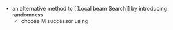 - an alternative method to [[Local beam Search]] by introducing randomness
	- choose M successor using 